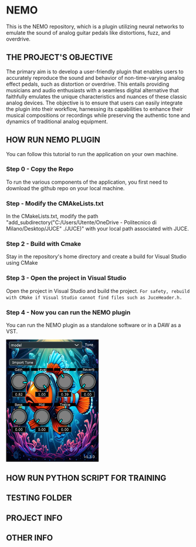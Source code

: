 # NEMO

This is the NEMO repository, which is a plugin utilizing neural networks to emulate the sound of analog guitar pedals like distortions, fuzz, and overdrive.

## THE PROJECT'S OBJECTIVE

The primary aim is to develop a user-friendly plugin that enables users to accurately reproduce the sound and behavior of non-time-varying analog effect pedals, such as distortion or overdrive. This entails providing musicians and audio enthusiasts with a seamless digital alternative that faithfully emulates the unique characteristics and nuances of these classic analog devices. The objective is to ensure that users can easily integrate the plugin into their workflow, harnessing its capabilities to enhance their musical compositions or recordings while preserving the authentic tone and dynamics of traditional analog equipment.

## HOW RUN NEMO PLUGIN
You can follow this tutorial to run the application on your own machine.
### Step 0 - Copy the Repo
To run the various components of the application, you first need to download the github repo on your local machine.
### Step - Modify the CMAkeLists.txt
In the CMakeLists.txt, modify the path "add_subdirectory("C:/Users/Utente/OneDrive - Politecnico di Milano/Desktop/JUCE" ./JUCE)" with your local path associated with JUCE.
### Step 2 - Build with Cmake
Stay in the repository's home directory and create a build for Visual Studio using CMake
### Step 3 - Open the project in Visual Studio
Open the project in Visual Studio and build the project. `For safety, rebuild with CMake if Visual Studio cannot find files such as JuceHeader.h.`
### Step 4 - Now you can run the NEMO plugin
You can run the NEMO plugin as a standalone software or in a DAW as a VST.

<a align="center" href="https://github.com/Ferdinando222/NEMO" target="_blank">
  <img src="./Documentation/nemo.png" width="50%" />
</a>


## HOW RUN PYTHON SCRIPT FOR TRAINING
## TESTING FOLDER

## PROJECT INFO

## OTHER INFO
